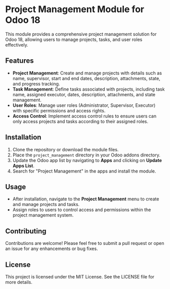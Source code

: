 # Project Management Module for Odoo 18

This module provides a comprehensive project management solution for Odoo 18, allowing users to manage projects, tasks, and user roles effectively.

## Features

- **Project Management**: Create and manage projects with details such as name, supervisor, start and end dates, description, attachments, state, and progress tracking.
- **Task Management**: Define tasks associated with projects, including task name, assigned executor, dates, description, attachments, and state management.
- **User Roles**: Manage user roles (Administrator, Supervisor, Executor) with specific permissions and access rights.
- **Access Control**: Implement access control rules to ensure users can only access projects and tasks according to their assigned roles.

## Installation

1. Clone the repository or download the module files.
2. Place the `project_management` directory in your Odoo addons directory.
3. Update the Odoo app list by navigating to **Apps** and clicking on **Update Apps List**.
4. Search for "Project Management" in the apps and install the module.

## Usage

- After installation, navigate to the **Project Management** menu to create and manage projects and tasks.
- Assign roles to users to control access and permissions within the project management system.

## Contributing

Contributions are welcome! Please feel free to submit a pull request or open an issue for any enhancements or bug fixes.

## License

This project is licensed under the MIT License. See the LICENSE file for more details.